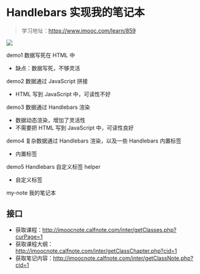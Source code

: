 # Handlebars 实现我的笔记本

> 学习地址：https://www.imooc.com/learn/859

![](http://oph264zoo.bkt.clouddn.com/18-9-16/17262872.jpg)


demo1 数据写死在 HTML 中
- 缺点：数据写死，不够灵活


demo2 数据通过 JavaScript 拼接
- HTML 写到 JavaScript 中，可读性不好


demo3 数据通过 Handlebars 渲染
- 数据动态渲染，增加了灵活性
- 不需要把 HTML 写到 JavaScript 中，可读性良好


demo4 复杂数据通过 Handlebars 渲染，以及一些 Handlebars 内置标签
- 内置标签


demo5 Handlebars 自定义标签 helper
- 自定义标签

my-note 我的笔记本


## 接口

- 获取课程：http://imoocnote.calfnote.com/inter/getClasses.php?curPage=1
- 获取课程大纲：http://imoocnote.calfnote.com/inter/getClassChapter.php?cid=1
- 获取笔记内容：http://imoocnote.calfnote.com/inter/getClassNote.php?cid=1
